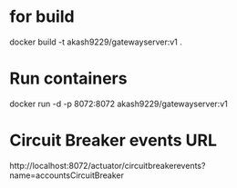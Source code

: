 # for build
docker build -t akash9229/gatewayserver:v1 .


# Run containers
docker run -d -p 8072:8072 akash9229/gatewayserver:v1

# Circuit Breaker events URL
http://localhost:8072/actuator/circuitbreakerevents?name=accountsCircuitBreaker